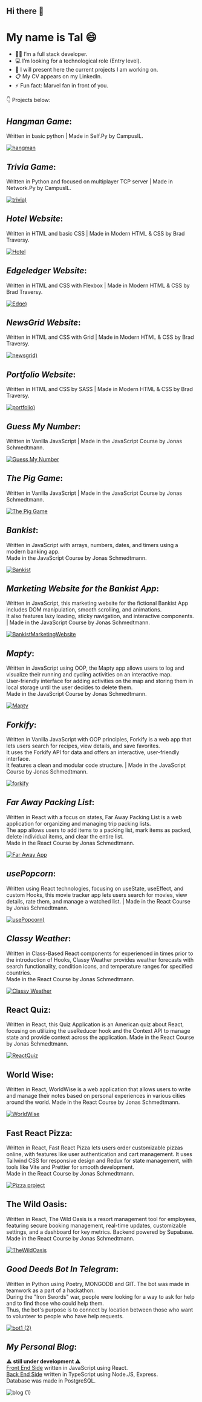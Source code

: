## Hi there 👋

# My name is Tal 😄

- 👩‍🎓 I’m a full stack developer.
- 💻 I’m looking for a technological role (Entry level).
- 🎨 I will present here the current projects I am working on.
- 📋 My CV appears on my LinkedIn. 
- ⚡ Fun fact: Marvel fan in front of you.

:point_down: Projects below: 
 
## *Hangman Game*:
Written in basic python | Made in Self.Py by CampusIL.

[![hangman](https://user-images.githubusercontent.com/118768187/203155270-59788ce2-7604-485f-baa2-104b76f60b2c.png)](https://github.com/tal-mat/Hangman-Game)

## *Trivia Game*:
Written in Python and focused on multiplayer TCP server | Made in Network.Py by CampusIL.

[![trivia)](https://github-production-user-asset-6210df.s3.amazonaws.com/118768187/252157111-a8960c81-35da-4b5e-97a7-caa2ded17e80.png)](https://github.com/tal-mat/trivia)

## *Hotel Website*:
Written in HTML and basic CSS | Made in Modern HTML & CSS by Brad Traversy.

[![Hotel](https://user-images.githubusercontent.com/118768187/211149709-6a0b5853-9774-4779-b51d-8b105422ed61.png)](https://github.com/tal-mat/hotel_website)

## *Edgeledger Website*:
Written in HTML and CSS with Flexbox | Made in Modern HTML & CSS by Brad Traversy.

[![Edge)](https://user-images.githubusercontent.com/118768187/212735860-f81f6716-7ec8-4965-b37a-387766fc3f30.png)](https://github.com/tal-mat/edgeledger_website)

## *NewsGrid Website*:
Written in HTML and CSS with Grid | Made in Modern HTML & CSS by Brad Traversy.

[![newsgrid)](https://user-images.githubusercontent.com/118768187/225910198-0cd2ff8c-9470-4961-97ba-fced797c0ac3.png)](https://github.com/tal-mat/newsgrid)

## *Portfolio Website*:
Written in HTML and CSS by SASS | Made in Modern HTML & CSS by Brad Traversy.

[![portfolio)](https://user-images.githubusercontent.com/118768187/230383296-bfb2a3cd-528d-4381-8915-c61b4dc08c3c.png)](https://github.com/tal-mat/portfolio_website)

## *Guess My Number*:
Written in Vanilla JavaScript | Made in the JavaScript Course by Jonas Schmedtmann.

[![Guess My Number](https://github.com/tal-mat/tal-mat/assets/118768187/5f9bba87-04df-4053-8898-28a93d15339c)](https://github.com/tal-mat/GuessMyNumber)

## *The Pig Game*:
Written in Vanilla JavaScript | Made in the JavaScript Course by Jonas Schmedtmann.

[![The Pig Game](https://github.com/tal-mat/tal-mat/assets/118768187/360b6095-e690-473d-8fb3-a235e81f6d6f)](https://github.com/tal-mat/PigGame)

## *Bankist*:
Written in JavaScript with arrays, numbers, dates, and timers using a modern banking app.
<br>Made in the JavaScript Course by Jonas Schmedtmann.<br>

[![Bankist](https://github.com/user-attachments/assets/ef661f7f-1f25-4fac-a8a4-350ebf30928f)](https://github.com/tal-mat/Bankist)

## *Marketing Website for the Bankist App*:
Written in JavaScript, this marketing website for the fictional Bankist App includes DOM manipulation, smooth scrolling, and animations.
<br>It also features lazy loading, sticky navigation, and interactive components. | Made in the JavaScript Course by Jonas Schmedtmann.

[![BankistMarketingWebsite](https://github.com/user-attachments/assets/1f1e5167-e3f2-4bd1-a1a0-8f6477aada9c)](https://github.com/tal-mat/MarketingWebsiteForBankistApp)

## *Mapty*:

Written in JavaScript using OOP, the Mapty app allows users to log and visualize their running and cycling activities on an interactive map. 
<br>User-friendly interface for adding activities on the map and storing them in local storage until the user decides to delete them. 
<br>Made in the JavaScript Course by Jonas Schmedtmann.

[![Mapty](https://github.com/user-attachments/assets/23cf3561-93fb-47fb-8da3-0ea7c4f404e8)](https://github.com/tal-mat/Mapty)

## *Forkify*:

Written in Vanilla JavaScript with OOP principles, Forkify is a web app that lets users search for recipes, view details, and save favorites. 
<br>It uses the Forkify API for data and offers an interactive, user-friendly interface.
<br>It features a clean and modular code structure. | Made in the JavaScript Course by Jonas Schmedtmann.

[![forkify](https://github.com/user-attachments/assets/aa3b25f8-5e22-4b77-8e90-dd764a41dd47)](https://github.com/tal-mat/forkify)

## *Far Away Packing List*:

Written in React with a focus on states, Far Away Packing List is a web application for organizing and managing trip packing lists.
<br>The app allows users to add items to a packing list, mark items as packed, delete individual items, and clear the entire list.
<br>Made in the React Course by Jonas Schmedtmann.

[![Far Away App](https://github.com/user-attachments/assets/f78fb847-f64e-45a3-ae78-9a91ebeb06d1)](https://github.com/tal-mat/FarAwayPackingList)

## *usePopcorn*:

Written using React technologies, focusing on useState, useEffect, and custom Hooks, this movie tracker app lets users search for movies, view details, rate them, and manage a watched list. | Made in the React Course by Jonas Schmedtmann.
<br>

[![usePopcorn](https://github.com/user-attachments/assets/4cfa0192-552f-432c-ab65-b5c69716c57f))](https://github.com/tal-mat/usePopcorn)

## *Classy Weather*:

Written in Class-Based React components for experienced in times prior to the introduction of Hooks, Classy Weather provides weather forecasts with search functionality, condition icons, and temperature ranges for specified countries.
<br>Made in the React Course by Jonas Schmedtmann.

[![Classy Weather](https://github.com/user-attachments/assets/5649ce1f-f3a5-4cb5-8c9a-6089b2e0c242)](https://github.com/tal-mat/ClassyWeather)

## React Quiz:

Written in React, this Quiz Application is an American quiz about React, focusing on utilizing the useReducer hook and the Context API to manage state and provide context across the application. Made in the React Course by Jonas Schmedtmann.

[![ReactQuiz](https://github.com/user-attachments/assets/dedd1a72-263b-4789-9e78-00379361470b)](https://github.com/tal-mat/ReactQuiz)

## World Wise:

Written in React, WorldWise is a web application that allows users to write and manage their notes based on personal experiences in various cities around the world. Made in the React Course by Jonas Schmedtmann.

[![WorldWise](https://github.com/user-attachments/assets/1ae84b13-3325-4ebd-b567-600b8cdc1c18)](https://github.com/tal-mat/WorldWise)

## Fast React Pizza:

Written in React, Fast React Pizza lets users order customizable pizzas online, with features like user authentication and cart management. It uses Tailwind CSS for responsive design and Redux for state management, with tools like Vite and Prettier for smooth development.
<br>Made in the React Course by Jonas Schmedtmann.

[![Pizza project](https://github.com/user-attachments/assets/87f67b42-ef20-4d5e-bcf1-175dbb0204df)](https://github.com/tal-mat/FastReactPizza)

## The Wild Oasis:

Written in React, The Wild Oasis is a resort management tool for employees, featuring secure booking management, real-time updates, customizable settings, and a dashboard for key metrics.
Backend powered by Supabase. 
<br>Made in the React Course by Jonas Schmedtmann.

[![TheWildOasis](https://github.com/user-attachments/assets/8210eee6-3f5a-4adb-9c7f-4858a7762549)](https://github.com/tal-mat/TheWildOasis)

## *Good Deeds Bot In Telegram*:
Written in Python using Poetry, MONGODB and GIT. The bot was made in teamwork as a part of a hackathon.
<br>During the "Iron Swords" war, people were looking for a way to ask for help and to find those who could help them. 
<br>Thus, the bot's purpose is to connect by location between those who want to volunteer to people who have help requests.

[![bot1 (2)](https://github.com/tal-mat/tal-mat/assets/118768187/9fff300c-e761-49eb-aa93-9b479256efeb)](https://github.com/grurniClasses/telegram-bot-hackathon-good-deeds/tree/main)

## *My Personal Blog*:  
**⚠️ still under development ⚠️**
<br>[Front End Side](https://github.com/tal-mat/BlogFrontEnd) written in JavaScript using React.
<br>[Back End Side](https://github.com/tal-mat/BlogBackEnd) written in TypeScript using Node.JS, Express.
<br>Database was made in PostgreSQL. 

![blog (1)](https://github.com/tal-mat/tal-mat/assets/118768187/2f324d09-5d24-490f-a4c5-33fef912baaa)






